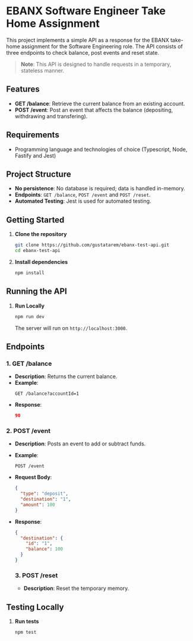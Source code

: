 # EBANX Software Engineer Take Home Assignment

This project implements a simple API as a response for the EBANX take-home assignment for the Software Engineering role. The API consists of three endpoints to check balance, post events and reset state.

> **Note**: This API is designed to handle requests in a temporary, stateless manner.

## Features

- **GET /balance**: Retrieve the current balance from an existing account.
- **POST /event**: Post an event that affects the balance (depositing, withdrawing and transfering).

## Requirements

- Programming language and technologies of choice (Typescript, Node, Fastify and Jest)

## Project Structure

- **No persistence**: No database is required; data is handled in-memory.
- **Endpoints**: `GET /balance`, `POST /event` and `POST /reset`.
- **Automated Testing**: Jest is used for automated testing.

## Getting Started

1. **Clone the repository**

   ```bash
   git clone https://github.com/gustatarem/ebanx-test-api.git
   cd ebanx-test-api
   ```

2. **Install dependencies**

   ```bash
   npm install
   ```

## Running the API

1. **Run Locally**

   ```bash
   npm run dev
   ```

   The server will run on `http://localhost:3000`.

## Endpoints

### 1. **GET /balance**

- **Description**: Returns the current balance.
- **Example**:
  ```http
  GET /balance?accountId=1
  ```
- **Response**:
  ```json
  90
  ```

### 2. **POST /event**

- **Description**: Posts an event to add or subtract funds.
- **Example**:
  ```http
  POST /event
  ```
- **Request Body**:
  ```json
  {
    "type": "deposit",
    "destination": "1",
    "amount": 100
  }
  ```
- **Response**:

  ```json
  {
    "destination": {
      "id": "1",
      "balance": 100
    }
  }
  ```

  ### 3. **POST /reset**

  - **Description**: Reset the temporary memory.

## Testing Locally

1. **Run tests**

   ```bash
   npm test
   ```
